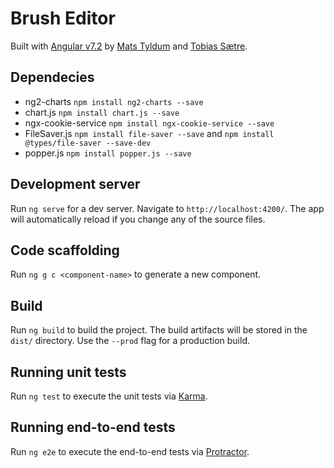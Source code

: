 # Brush Editor
Built with [Angular v7.2](https://angular.io/docs) by [Mats Tyldum](https://github.com/maattss) and [Tobias Sætre](https://github.com/Tobiasns). 

## Dependecies
- ng2-charts `npm install ng2-charts --save`
- chart.js `npm install chart.js --save`
- ngx-cookie-service `npm install ngx-cookie-service --save`
- FileSaver.js `npm install file-saver --save` and `npm install @types/file-saver --save-dev`
- popper.js `npm install popper.js --save`

## Development server
Run `ng serve` for a dev server. Navigate to `http://localhost:4200/`. The app will automatically reload if you change any of the source files.

## Code scaffolding

Run `ng g c <component-name>` to generate a new component.

## Build

Run `ng build` to build the project. The build artifacts will be stored in the `dist/` directory. Use the `--prod` flag for a production build.

## Running unit tests

Run `ng test` to execute the unit tests via [Karma](https://karma-runner.github.io).

## Running end-to-end tests

Run `ng e2e` to execute the end-to-end tests via [Protractor](http://www.protractortest.org/).
